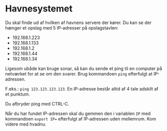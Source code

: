 # Havnesystemet

Du skal finde ud af hvilken af havnens servere der kører. Du kan se der hænger et opslag med 5 IP-adresser på opslagstavlen:

 - 192.168.1.223
 - 192.168.1.133
 - 192.168.1.2
 - 192.168.1.44
 - 192.168.1.34
 
Ligesom ubåde kan bruge sonar, så kan du sende et ping til en computer på netværket for at se om den svarer. Brug kommandoen `ping` efterfulgt at IP-adressen.

F.eks.: `ping 123.123.123.123`. En IP-adresse består altid af 4 tale adskilt af et punktum.

Du afbryder ping med CTRL-C.

Når du har fundet IP-adressen skal du gemmen den i variablen `IP` med kommandoen `export IP=` efterfulgt af IP-adressen uden mellemrum. Kom videre med hvadnu.